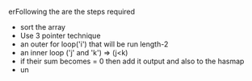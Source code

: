 erFollowing the are the steps required
- sort the array
- Use 3 pointer technique
- an outer for loop('i') that will be run length-2
- an inner loop ('j' and 'k') => (j<k)
- if their sum becomes = 0 then add it output and also to the hasmap
- un